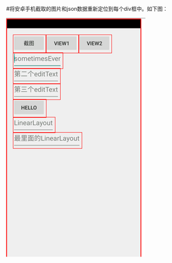 #将安卓手机截取的图片和json数据重新定位到每个div框中。如下图：

![](https://github.com/hqqxxf/plugins/blob/master/extends/images/QQ%E5%9B%BE%E7%89%8720150823142236.png)
